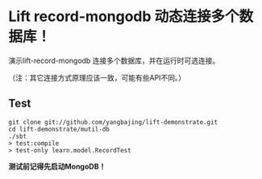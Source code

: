Lift record-mongodb 动态连接多个数据库！
===================================================

演示lift-record-mongodb 连接多个数据库，并在运行时可选连接。

（注：其它连接方式原理应该一致，可能有些API不同。）


Test
------

    git clone git://github.com/yangbajing/lift-demonstrate.git
    cd lift-demonstrate/mutil-db
    ./sbt
    > test:compile
    > test-only learn.model.RecordTest

**测试前记得先启动MongoDB！**
